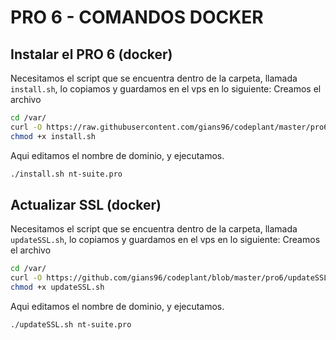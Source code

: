 # PRO 6 - COMANDOS DOCKER
## Instalar el PRO 6 (docker)
Necesitamos el script que se encuentra dentro de la carpeta, llamada `install.sh`, lo copiamos y guardamos en el vps en lo siguiente:
Creamos el archivo
```sh
cd /var/
curl -O https://raw.githubusercontent.com/gians96/codeplant/master/pro6/install.sh
chmod +x install.sh

```
Aqui editamos el nombre de dominio, y ejecutamos.

```sh
./install.sh nt-suite.pro

```

## Actualizar SSL (docker)
Necesitamos el script que se encuentra dentro de la carpeta, llamada `updateSSL.sh`, lo copiamos y guardamos en el vps en lo siguiente:
Creamos el archivo
```sh
cd /var/
curl -O https://github.com/gians96/codeplant/blob/master/pro6/updateSSL.sh
chmod +x updateSSL.sh
```
Aqui editamos el nombre de dominio, y ejecutamos.

```sh
./updateSSL.sh nt-suite.pro
```

